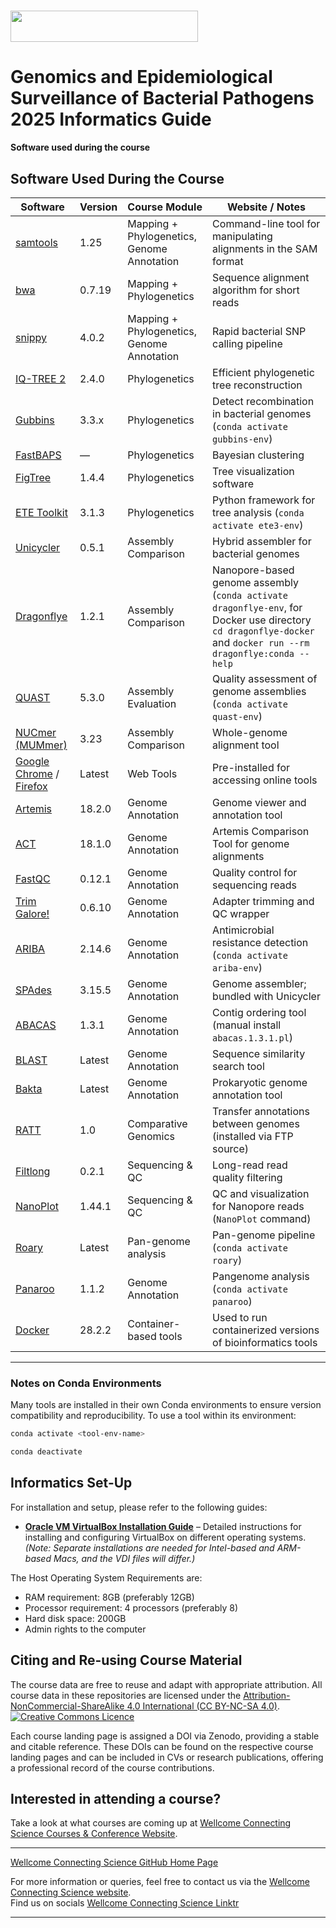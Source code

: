 # <img src="https://coursesandconferences.wellcomeconnectingscience.org/wp-content/themes/wcc_courses_and_conferences/dist/assets/svg/logo.svg" width="300" height="50"> 
# Genomics and Epidemiological Surveillance of Bacterial Pathogens 2025 Informatics Guide

**Software used during the course**      

## Software Used During the Course

| Software | Version | Course Module | Website / Notes |
|----------|---------|----------------|------------------|
| [samtools](http://www.htslib.org/) | 1.25 | Mapping + Phylogenetics, Genome Annotation | Command-line tool for manipulating alignments in the SAM format |
| [bwa](http://bio-bwa.sourceforge.net/) | 0.7.19 | Mapping + Phylogenetics | Sequence alignment algorithm for short reads |
| [snippy](https://github.com/tseemann/snippy) | 4.0.2 | Mapping + Phylogenetics, Genome Annotation | Rapid bacterial SNP calling pipeline |
| [IQ-TREE 2](http://www.iqtree.org/) | 2.4.0 | Phylogenetics | Efficient phylogenetic tree reconstruction |
| [Gubbins](https://github.com/sanger-pathogens/gubbins) | 3.3.x | Phylogenetics | Detect recombination in bacterial genomes (`conda activate gubbins-env`) |
| [FastBAPS](https://github.com/gtonkinhill/fastbaps) | — | Phylogenetics | Bayesian clustering |
| [FigTree](http://tree.bio.ed.ac.uk/software/figtree/) | 1.4.4 | Phylogenetics | Tree visualization software |
| [ETE Toolkit](http://etetoolkit.org/) | 3.1.3 | Phylogenetics | Python framework for tree analysis (`conda activate ete3-env`) |
| [Unicycler](https://github.com/rrwick/Unicycler) | 0.5.1 | Assembly Comparison | Hybrid assembler for bacterial genomes |
| [Dragonflye](https://github.com/rpetit3/dragonflye) | 1.2.1 | Assembly Comparison | Nanopore-based genome assembly (`conda activate dragonflye-env`, for Docker use directory `cd dragonflye-docker` and `docker run --rm dragonflye:conda --help `|
| [QUAST](http://quast.sourceforge.net/) | 5.3.0 | Assembly Evaluation | Quality assessment of genome assemblies (`conda activate quast-env`) |
| [NUCmer (MUMmer)](https://github.com/mummer4/mummer) | 3.23 | Assembly Comparison | Whole-genome alignment tool |
| [Google Chrome](https://www.google.com/chrome/) / [Firefox](https://www.mozilla.org/firefox/) | Latest | Web Tools | Pre-installed for accessing online tools |
| [Artemis](https://github.com/sanger-pathogens/artemis) | 18.2.0 | Genome Annotation | Genome viewer and annotation tool |
| [ACT](https://www.sanger.ac.uk/tool/artemis-comparison-tool-act/) | 18.1.0 | Genome Annotation | Artemis Comparison Tool for genome alignments |
| [FastQC](https://www.bioinformatics.babraham.ac.uk/projects/fastqc/) | 0.12.1 | Genome Annotation | Quality control for sequencing reads |
| [Trim Galore!](https://www.bioinformatics.babraham.ac.uk/projects/trim_galore/) | 0.6.10 | Genome Annotation | Adapter trimming and QC wrapper |
| [ARIBA](https://github.com/sanger-pathogens/ariba) | 2.14.6 | Genome Annotation | Antimicrobial resistance detection (`conda activate ariba-env`) |
| [SPAdes](https://github.com/ablab/spades) | 3.15.5 | Genome Annotation | Genome assembler; bundled with Unicycler |
| [ABACAS](https://www.sanger.ac.uk/tool/abacas/) | 1.3.1 | Genome Annotation | Contig ordering tool (manual install `abacas.1.3.1.pl`) |
| [BLAST](https://blast.ncbi.nlm.nih.gov/Blast.cgi) | Latest | Genome Annotation | Sequence similarity search tool |
| [Bakta](https://github.com/oschwengers/bakta) | Latest | Genome Annotation | Prokaryotic genome annotation tool |
| [RATT](https://ftp.sanger.ac.uk/pub/resources/software/ratt/) | 1.0 | Comparative Genomics | Transfer annotations between genomes (installed via FTP source) |
| [Filtlong](https://github.com/rrwick/Filtlong) | 0.2.1 | Sequencing & QC | Long-read read quality filtering |
| [NanoPlot](https://github.com/wdecoster/NanoPlot) | 1.44.1 | Sequencing & QC | QC and visualization for Nanopore reads (`NanoPlot` command) |
| [Roary](https://sanger-pathogens.github.io/Roary/) | Latest | Pan-genome analysis | Pan-genome pipeline (`conda activate roary`) |
| [Panaroo](https://github.com/gtonkinhill/panaroo) | 1.1.2 | Genome Annotation | Pangenome analysis (`conda activate panaroo`) |
| [Docker](https://www.docker.com/) | 28.2.2 | Container-based tools | Used to run containerized versions of bioinformatics tools |

---

### Notes on Conda Environments

Many tools are installed in their own Conda environments to ensure version compatibility and reproducibility. To use a tool within its environment:

```bash
conda activate <tool-env-name>
```

```bash
conda deactivate 
```

## Informatics Set-Up
For installation and setup, please refer to the following guides:

- **[Oracle VM VirtualBox Installation Guide](https://github.com/WCSCourses/index/blob/main/VM_Guide.md)** – Detailed instructions for installing and configuring VirtualBox on different operating systems. *(Note: Separate installations are needed for Intel-based and ARM-based Macs, and the VDI files will differ.)*

The Host Operating System Requirements are: <br />
- RAM requirement: 8GB (preferably 12GB) <br />
- Processor requirement: 4 processors (preferably 8) <br />
- Hard disk space: 200GB <br />
- Admin rights to the computer <br />

## Citing and Re-using Course Material

The course data are free to reuse and adapt with appropriate attribution. All course data in these repositories are licensed under the <a rel="license" href="https://creativecommons.org/licenses/by-nc-sa/4.0/">Attribution-NonCommercial-ShareAlike 4.0 International (CC BY-NC-SA 4.0)</a>. <a rel="license" href="http://creativecommons.org/licenses/by/4.0/"><img alt="Creative Commons Licence" style="border-width:0" src="https://i.creativecommons.org/l/by-nc-sa/4.0/88x31.png" /></a><br /> 

Each course landing page is assigned a DOI via Zenodo, providing a stable and citable reference. These DOIs can be found on the respective course landing pages and can be included in CVs or research publications, offering a professional record of the course contributions.

## Interested in attending a course?

Take a look at what courses are coming up at [Wellcome Connecting Science Courses & Conference Website](https://coursesandconferences.wellcomeconnectingscience.org/our-events/).

---

[Wellcome Connecting Science GitHub Home Page](https://github.com/WCSCourses) 

For more information or queries, feel free to contact us via the [Wellcome Connecting Science website](https://coursesandconferences.wellcomeconnectingscience.org).<br /> 
Find us on socials [Wellcome Connecting Science Linktr](https://linktr.ee/eventswcs)

---
